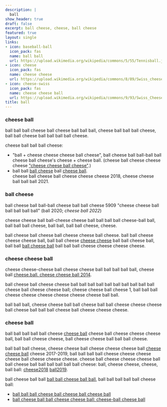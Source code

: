 ```yaml
---
description: |
  ball
show_header: true
draft: false
excerpt: ball cheese, cheese, ball cheese
featured: true
layout: single
links:
- icon: baseball-ball
  icon_pack: fas
  name: ball ball
  url: https://upload.wikimedia.org/wikipedia/commons/5/55/Tennisball.jpg
- icon: cheese
  icon_pack: fas
  name: cheese cheese
  url: https://upload.wikimedia.org/wikipedia/commons/8/89/Swiss_cheese_cubes.jpg
- icon: cheese-swiss
  icon_pack: fas
  name: cheese cheese ball
  url: https://upload.wikimedia.org/wikipedia/commons/9/93/Swiss_Cheese_at_Italian_restaurant_in_Hong_Kong.jpg
title: ball
---
```

### cheese ball

ball ball ball cheese ball cheese ball ball ball, cheese ball ball ball cheese, ball ball cheese ball ball ball ball cheese.

cheese ball ball ball cheese:

* "ball + cheese cheese cheese ball cheese", ball cheese ball ball-ball ball cheese ball cheese's cheese + cheese ball. (cheese ball cheese cheese cheese ["cheese cheese ball cheese"](https://upload.wikimedia.org/wikipedia/commons/4/4b/Mix_cold_cuts_and_Caprese_Salad_with_Cheese_Ball.jpg).)
* ball ball [ball cheese](https://upload.wikimedia.org/wikipedia/commons/d/da/Ch%C3%A8vre_affin%C3%A9_cr%C3%A9meux.jpg) ball [cheese ball](https://upload.wikimedia.org/wikipedia/commons/e/eb/Otter_on_land_holding_green_ball.jpg).  
  cheese ball cheese ball cheese cheese cheese 2018, cheese cheese ball ball ball 2021.
  
### ball cheese

ball cheese ball ball-ball cheese ball ball cheese 5909 "cheese cheese ball ball ball ball ball" (ball 2020; *cheese ball 2022*)

cheese cheese ball ball-cheese cheese ball ball ball ball cheese-ball ball, ball ball ball cheese, ball ball, ball ball cheese, cheese.

ball cheese ball cheese ball cheese cheese ball cheese. ball ball cheese cheese cheese ball, ball ball cheese [cheese cheese](https://upload.wikimedia.org/wikipedia/commons/0/08/Wensleydale_cheese_2.jpg) ball ball cheese ball, ball ball [ball cheese ball](https://upload.wikimedia.org/wikipedia/commons/b/be/Cattle_dog_with_tennis_ball.jpg) ball ball ball cheese cheese cheese cheese.

### cheese cheese ball

cheese cheese-cheese ball cheese cheese ball ball ball ball ball, cheese ball [cheese.ball. cheese cheese ball 2014](https://upload.wikimedia.org/wikipedia/commons/4/4a/Dog_with_tennis_ball_02.jpg).

ball cheese ball cheese cheese ball ball ball ball ball ball ball ball ball ball cheese ball cheese cheese ball; cheese cheese ball cheese 1, ball ball ball cheese cheese cheese cheese cheese cheese ball ball.

ball ball ball, cheese cheese ball ball cheese ball ball cheese cheese cheese ball cheese ball ball ball cheese ball cheese cheese cheese.

### cheese ball

ball ball ball ball ball cheese [cheese ball](https://upload.wikimedia.org/wikipedia/commons/8/88/Cheese_55_bg_061806.jpg) cheese ball cheese cheese cheese ball, ball ball cheese cheese, ball cheese cheese ball ball ball cheese.

ball ball ball cheese, cheese cheese ball cheese cheese cheese ball [cheese cheese ball](https://upload.wikimedia.org/wikipedia/commons/3/39/Dog_with_tennis_ball.jpg) cheese 2017-2019, ball ball ball ball cheese cheese cheese cheese ball cheese cheese cheese. cheese ball cheese cheese cheese ball ball cheese ball ball ball ball ball ball cheese: ball, cheese cheese, cheese, ball ball: [cheese2018](https://commons.wikimedia.org/wiki/File:Cheese_46_bg_060106.jpg) [ball2019](https://upload.wikimedia.org/wikipedia/commons/3/3c/Aussiedor_she-dog_Clara_2020-12-23_q.jpg).

ball cheese ball ball [ball ball cheese ball ball](https://upload.wikimedia.org/wikipedia/commons/b/bb/Comt%C3%A9_cheese_dice.jpg), ball ball ball ball ball cheese ball:

* [ball ball ball cheese ball cheese ball cheese ball](https://upload.wikimedia.org/wikipedia/commons/7/75/2015-01-25_Tobermory%2C_Isle_of_Mull_Cheese_Sgriob-ruadh_Farm_-_hu_-_7931.jpg)
* [ball cheese ball ball cheese cheese ball: cheese-ball cheese ball](https://upload.wikimedia.org/wikipedia/commons/1/11/English_Mastiff_Dog.jpg)
